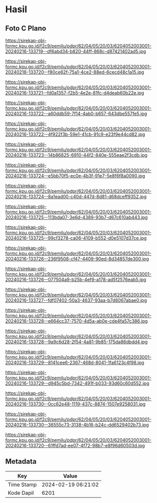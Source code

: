 # Hasil

## Foto C Plano

https://sirekap-obj-formc.kpu.go.id/f2c9/pemilu/pdpr/62/04/05/20/03/6204052003001-20240216-133719--df6abd34-b820-44ff-868c-d87421402ad5.jpg

https://sirekap-obj-formc.kpu.go.id/f2c9/pemilu/pdpr/62/04/05/20/03/6204052003001-20240216-133720--f80ce62f-75a1-4ce2-88ed-6cecd48c1a15.jpg

https://sirekap-obj-formc.kpu.go.id/f2c9/pemilu/pdpr/62/04/05/20/03/6204052003001-20240216-133721--fd0a1357-f2b5-4e2e-81fc-d4deab60b22e.jpg

https://sirekap-obj-formc.kpu.go.id/f2c9/pemilu/pdpr/62/04/05/20/03/6204052003001-20240216-133722--a60ddb59-7f14-4ab0-b657-643dbe557fe5.jpg

https://sirekap-obj-formc.kpu.go.id/f2c9/pemilu/pdpr/62/04/05/20/03/6204052003001-20240216-133722--4f922f3b-59e1-41cb-91c9-e23f9e44cd82.jpg

https://sirekap-obj-formc.kpu.go.id/f2c9/pemilu/pdpr/62/04/05/20/03/6204052003001-20240216-133723--14b86825-6910-44f2-840e-555eae2f3cdb.jpg

https://sirekap-obj-formc.kpu.go.id/f2c9/pemilu/pdpr/62/04/05/20/03/6204052003001-20240216-133724--e5bb70f5-ec0e-4b3f-91e7-5e8f6f8a0090.jpg

https://sirekap-obj-formc.kpu.go.id/f2c9/pemilu/pdpr/62/04/05/20/03/6204052003001-20240216-133724--8a1ead00-c40d-447d-8d81-d68dceff9352.jpg

https://sirekap-obj-formc.kpu.go.id/f2c9/pemilu/pdpr/62/04/05/20/03/6204052003001-20240216-133725--113bda07-3e6d-4389-93b7-d67c610ab443.jpg

https://sirekap-obj-formc.kpu.go.id/f2c9/pemilu/pdpr/62/04/05/20/03/6204052003001-20240216-133725--99cf3278-ca06-4109-b552-d0e5107d37ce.jpg

https://sirekap-obj-formc.kpu.go.id/f2c9/pemilu/pdpr/62/04/05/20/03/6204052003001-20240216-133726--236f9508-cf47-4409-90ed-8d34857de300.jpg

https://sirekap-obj-formc.kpu.go.id/f2c9/pemilu/pdpr/62/04/05/20/03/6204052003001-20240216-133726--077504a9-b25b-4ef9-a178-ad5f2576eab5.jpg

https://sirekap-obj-formc.kpu.go.id/f2c9/pemilu/pdpr/62/04/05/20/03/6204052003001-20240216-133727--fdf07402-50a3-4637-93aa-b7d6067abae0.jpg

https://sirekap-obj-formc.kpu.go.id/f2c9/pemilu/pdpr/62/04/05/20/03/6204052003001-20240216-133728--e664cc37-7570-4d5a-ab0e-cde4fa57c386.jpg

https://sirekap-obj-formc.kpu.go.id/f2c9/pemilu/pdpr/62/04/05/20/03/6204052003001-20240216-133728--9a9c6d28-2f54-4a81-9b85-175da86dbdd4.jpg

https://sirekap-obj-formc.kpu.go.id/f2c9/pemilu/pdpr/62/04/05/20/03/6204052003001-20240216-133729--8141cee6-2367-468d-8041-1fa6123c4f98.jpg

https://sirekap-obj-formc.kpu.go.id/f2c9/pemilu/pdpr/62/04/05/20/03/6204052003001-20240216-133729--d945c5bd-7342-491f-b033-93d60c60d552.jpg

https://sirekap-obj-formc.kpu.go.id/f2c9/pemilu/pdpr/62/04/05/20/03/6204052003001-20240216-133730--0cc62e48-1119-437c-8874-1507e9258031.jpg

https://sirekap-obj-formc.kpu.go.id/f2c9/pemilu/pdpr/62/04/05/20/03/6204052003001-20240216-133730--36555c73-3138-4b16-b24c-dd6529402b73.jpg

https://sirekap-obj-formc.kpu.go.id/f2c9/pemilu/pdpr/62/04/05/20/03/6204052003001-20240216-133720--61ffd7ad-ee07-4f72-98b7-e8f96d60503d.jpg


## Metadata

| Key        | Value               |
| ---------- | ------------------- |
| Time Stamp | 2024-02-19 06:21:02 |
| Kode Dapil | 6201                |




